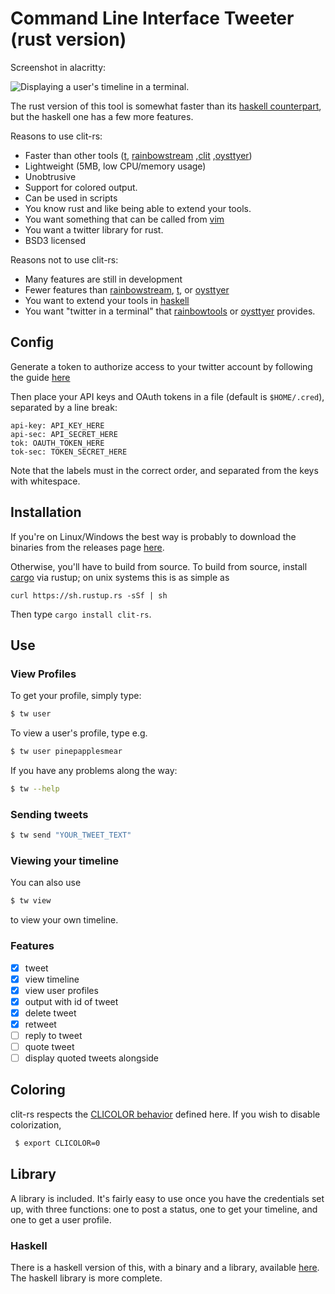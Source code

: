 # Command Line Interface Tweeter (rust version)

Screenshot in alacritty:

![Displaying a user's timeline in a terminal.](https://raw.githubusercontent.com/vmchale/clit-rs/master/twitter-rust-screenshot.png)

The rust version of this tool is somewhat faster than its [haskell
counterpart](https://github.com/vmchale/command-line-tweeter), but the haskell
one has a few more features.

Reasons to use clit-rs:
  - Faster than other tools ([t](https://github.com/sferik/t), [rainbowstream](https://github.com/DTVD/rainbowstream)
  ,[clit](https://github.com/vmchale/command-line-tweeter)
  ,[oysttyer](https://github.com/oysttyer/oysttyer))
  - Lightweight (5MB, low CPU/memory usage)
  - Unobtrusive
  - Support for colored output. 
  - Can be used in scripts
  - You know rust and like being able to extend your tools. 
  - You want something that can be called from
    [vim](https://github.com/vmchale/vim-twitter)
  - You want a twitter library for rust. 
  - BSD3 licensed 

Reasons not to use clit-rs:
  - Many features are still in development
  - Fewer features than [rainbowstream](https://github.com/DTVD/rainbowstream),
    [t](https://github.com/sferik/t), or [oysttyer](https://github.com/oysttyer/oysttyer)
  - You want to extend your tools in [haskell](https://github.com/vmchale/command-line-tweeter)
  - You want "twitter in a terminal" that [rainbowtools](https://github.com/DTVD/rainbowstream)
    or [oysttyer](https://github.com/oysttyer/oysttyer) provides. 

## Config

Generate a token to authorize access to your twitter account by following the guide [here](https://dev.twitter.com/oauth/overview/application-owner-access-tokens)

Then place your API keys and OAuth tokens in a file (default is `$HOME/.cred`), separated by a line break:

```
api-key: API_KEY_HERE
api-sec: API_SECRET_HERE
tok: OAUTH_TOKEN_HERE
tok-sec: TOKEN_SECRET_HERE
```

Note that the labels must in the correct order, and separated from the keys with
whitespace. 

## Installation

If you're on Linux/Windows the best way is probably to download the binaries
from the releases page [here](https://github.com/vmchale/clit-rs/releases).

Otherwise, you'll have to build from source. To build from source, install 
[cargo](https://www.rustup.rs/) via rustup; on unix systems this is as simple as

```
curl https://sh.rustup.rs -sSf | sh
```

Then type `cargo install clit-rs`.

## Use

### View Profiles

To get your profile, simply type:

```bash
$ tw user
```

To view a user's profile, type e.g.

```bash
$ tw user pinepapplesmear
```

If you have any problems along the way:

```bash
$ tw --help
```

### Sending tweets

```bash
$ tw send "YOUR_TWEET_TEXT"
```

### Viewing your timeline

You can also use

```bash
$ tw view
```

to view your own timeline.

### Features
  - [x] tweet
  - [x] view timeline
  - [x] view user profiles
  - [x] output with id of tweet
  - [x] delete tweet
  - [x] retweet
  - [ ] reply to tweet
  - [ ] quote tweet
  - [ ] display quoted tweets alongside

## Coloring

clit-rs respects the [CLICOLOR behavior](http://bixense.com/clicolors/) defined here.
If you wish to disable colorization, 

```bash
 $ export CLICOLOR=0
```

## Library

A library is included. It's fairly easy to use once you have the credentials set up, with three functions: one to post a status, one to get your timeline, and one to get a user profile.

### Haskell

There is a haskell version of this, with a binary and a library, available [here](https://github.com/vmchale/command-line-tweeter). The haskell library is more complete.
